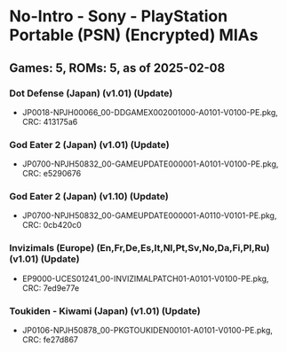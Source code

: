 # No-Intro - Sony - PlayStation Portable (PSN) (Encrypted) MIAs
## Games: 5, ROMs: 5, as of 2025-02-08

### Dot Defense (Japan) (v1.01) (Update)
- JP0018-NPJH00066_00-DDGAMEX002001000-A0101-V0100-PE.pkg, CRC: 413175a6

### God Eater 2 (Japan) (v1.01) (Update)
- JP0700-NPJH50832_00-GAMEUPDATE000001-A0101-V0100-PE.pkg, CRC: e5290676

### God Eater 2 (Japan) (v1.10) (Update)
- JP0700-NPJH50832_00-GAMEUPDATE000001-A0110-V0101-PE.pkg, CRC: 0cb420c0

### Invizimals (Europe) (En,Fr,De,Es,It,Nl,Pt,Sv,No,Da,Fi,Pl,Ru) (v1.01) (Update)
- EP9000-UCES01241_00-INVIZIMALPATCH01-A0101-V0100-PE.pkg, CRC: 7ed9e77e

### Toukiden - Kiwami (Japan) (v1.01) (Update)
- JP0106-NPJH50878_00-PKGTOUKIDEN00101-A0101-V0100-PE.pkg, CRC: fe27d867
